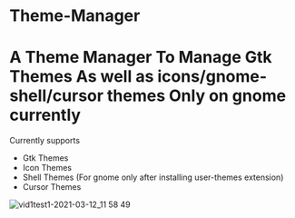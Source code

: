 # Theme-Manager
# A Theme Manager To Manage Gtk Themes As well as icons/gnome-shell/cursor themes Only on gnome currently
Currently supports 
- Gtk Themes
- Icon Themes
- Shell Themes (For gnome only after installing user-themes extension)
- Cursor Themes

![vid1test1-2021-03-12_11 58 49](https://user-images.githubusercontent.com/51866438/110924454-b85e8780-832a-11eb-910e-fcbdc3f5033a.gif)

